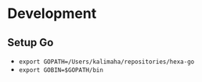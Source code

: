 # Development

## Setup Go

* `export GOPATH=/Users/kalimaha/repositories/hexa-go`
* `export GOBIN=$GOPATH/bin`
